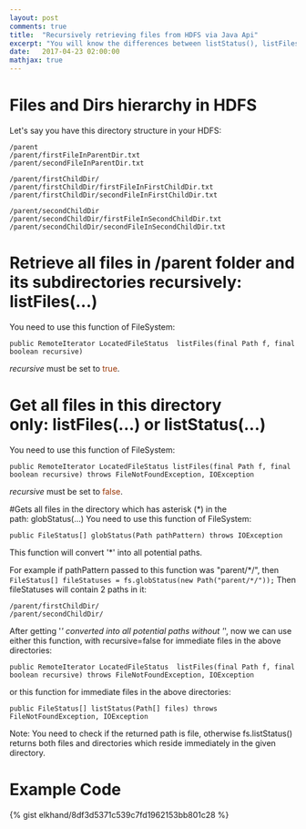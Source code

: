 ```yaml
---
layout: post
comments: true
title:  "Recursively retrieving files from HDFS via Java Api"
excerpt: "You will know the differences between listStatus(), listFiles(), globStatus()."
date:   2017-04-23 02:00:00
mathjax: true
---
```


# Files and Dirs hierarchy in HDFS
Let's say you have this directory structure in your HDFS:

```
/parent
/parent/firstFileInParentDir.txt
/parent/secondFileInParentDir.txt

/parent/firstChildDir/
/parent/firstChildDir/firstFileInFirstChildDir.txt
/parent/firstChildDir/secondFileInFirstChildDir.txt

/parent/secondChildDir
/parent/secondChildDir/firstFileInSecondChildDir.txt
/parent/secondChildDir/secondFileInSecondChildDir.txt
```

# Retrieve all files in /parent folder and its subdirectories recursively: listFiles(...)
You need to use this function of FileSystem:
```
public RemoteIterator LocatedFileStatus  listFiles(final Path f, final boolean recursive)
```
<p class="p1"><em>recursive</em> must be set to <span style="color:#993300;">true</span>.</p>

# Get all files in this directory only: listFiles(...) or listStatus(...)
You need to use this function of FileSystem:
```
public RemoteIterator LocatedFileStatus listFiles(final Path f, final boolean recursive) throws FileNotFoundException, IOException
```
<p class="p1"><em>recursive</em> must be set to <span style="color:#993300;">false</span>.</p>

#Gets all files in the directory which has asterisk (*) in the path: globStatus(...)
You need to use this function of FileSystem:
```
public FileStatus[] globStatus(Path pathPattern) throws IOException
```
This function will convert '*' into all potential paths.

For example if pathPattern passed to this function was "parent/*/", then
```FileStatus[] fileStatuses = fs.globStatus(new Path("parent/*/"));```
Then fileStatuses will contain 2 paths in it:
```
/parent/firstChildDir/
/parent/secondChildDir/
```
After getting '*' converted into all potential paths without '*', now we can use either this function, with recursive=false for immediate files in the above directories:
```
public RemoteIterator LocatedFileStatus  listFiles(final Path f, final boolean recursive) throws FileNotFoundException, IOException
```
or this function for immediate files in the above directories:

```
public FileStatus[] listStatus(Path[] files) throws FileNotFoundException, IOException
```
Note: You need to check if the returned path is file, otherwise fs.listStatus() returns both files and directories which reside immediately in the given directory.
# Example Code

{% gist elkhand/8df3d5371c539c7fd1962153bb801c28 %}

